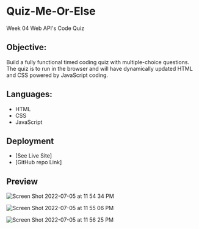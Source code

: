 # Quiz-Me-Or-Else
Week 04 Web API's Code Quiz

## Objective:
Build a fully functional timed coding quiz with multiple-choice questions. The quiz is to run in the browser and will have dynamically updated HTML and CSS powered by JavaScript coding.

## Languages:
* HTML
* CSS
* JavaScript

## Deployment
* [See Live Site]
* [GitHub repo Link]

## Preview
![Screen Shot 2022-07-05 at 11 54 34 PM](https://user-images.githubusercontent.com/102787162/177472115-ab5c2e94-d2a3-44bf-be87-9a968e3b0c18.png)

![Screen Shot 2022-07-05 at 11 55 06 PM](https://user-images.githubusercontent.com/102787162/177472117-154243af-4660-42ff-97d4-99b5ace5e38c.png)

![Screen Shot 2022-07-05 at 11 56 25 PM](https://user-images.githubusercontent.com/102787162/177472122-0e6cf5bb-c9dc-456a-9f9f-392f6a2096c1.png)

